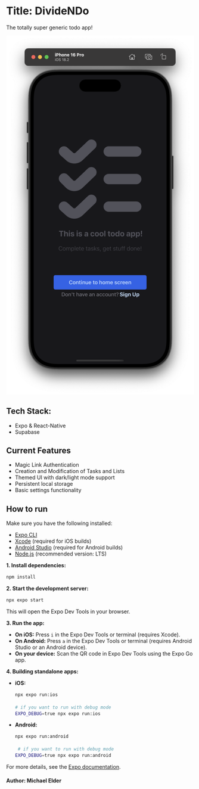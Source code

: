 # Title: DivideNDo

The totally super generic todo app!

![home screen of the mobile appilication](previewimage.png)

## Tech Stack:
 * Expo & React-Native
 * Supabase

## Current Features

- Magic Link Authentication
- Creation and Modification of Tasks and Lists
- Themed UI with dark/light mode support
- Persistent local storage
- Basic settings functionality


## How to run

Make sure you have the following installed:
- [Expo CLI](https://docs.expo.dev/get-started/installation/)
- [Xcode](https://developer.apple.com/xcode/) (required for iOS builds)
- [Android Studio](https://developer.android.com/studio) (required for Android builds)
- [Node.js](https://nodejs.org/) (recommended version: LTS)

**1. Install dependencies:**
```sh
npm install
```

**2. Start the development server:**
```sh
npx expo start
```
This will open the Expo Dev Tools in your browser.

**3. Run the app:**
- **On iOS:** Press `i` in the Expo Dev Tools or terminal (requires Xcode).
- **On Android:** Press `a` in the Expo Dev Tools or terminal (requires Android Studio or an Android device).
- **On your device:** Scan the QR code in Expo Dev Tools using the Expo Go app.

**4. Building standalone apps:**
- **iOS:**
    ```sh
    npx expo run:ios

    # if you want to run with debug mode
    EXPO_DEBUG=true npx expo run:ios
    ```
- **Android:**
    ```sh
    npx expo run:android

     # if you want to run with debug mode
    EXPO_DEBUG=true npx expo run:android
    ```

For more details, see the [Expo documentation](https://docs.expo.dev/).

#### Author: Michael Elder